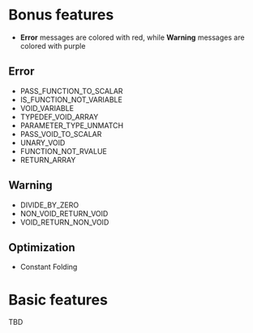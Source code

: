 # Bonus features

* **Error** messages are colored with red, while **Warning** messages are colored with purple

## Error

* PASS_FUNCTION_TO_SCALAR
* IS_FUNCTION_NOT_VARIABLE
* VOID_VARIABLE
* TYPEDEF_VOID_ARRAY
* PARAMETER_TYPE_UNMATCH
* PASS_VOID_TO_SCALAR
* UNARY_VOID
* FUNCTION_NOT_RVALUE
* RETURN_ARRAY

## Warning

* DIVIDE_BY_ZERO
* NON_VOID_RETURN_VOID
* VOID_RETURN_NON_VOID

## Optimization

* Constant Folding

# Basic features

TBD
